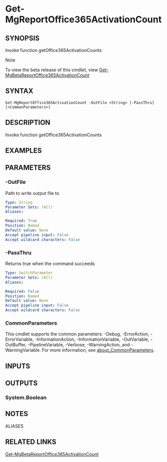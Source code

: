 ﻿---
external help file: Microsoft.Graph.Reports-help.xml
Module Name: Microsoft.Graph.Reports
online version: https://learn.microsoft.com/powershell/module/microsoft.graph.reports/get-mgreportoffice365activationcount
schema: 2.0.0
---

# Get-MgReportOffice365ActivationCount

## SYNOPSIS
Invoke function getOffice365ActivationCounts

> [!NOTE]
> To view the beta release of this cmdlet, view [Get-MgBetaReportOffice365ActivationCount](/powershell/module/Microsoft.Graph.Beta.Reports/Get-MgBetaReportOffice365ActivationCount?view=graph-powershell-beta)

## SYNTAX

```
Get-MgReportOffice365ActivationCount -OutFile <String> [-PassThru] [<CommonParameters>]
```

## DESCRIPTION
Invoke function getOffice365ActivationCounts

## EXAMPLES

## PARAMETERS

### -OutFile
Path to write output file to

```yaml
Type: String
Parameter Sets: (All)
Aliases:

Required: True
Position: Named
Default value: None
Accept pipeline input: False
Accept wildcard characters: False
```

### -PassThru
Returns true when the command succeeds

```yaml
Type: SwitchParameter
Parameter Sets: (All)
Aliases:

Required: False
Position: Named
Default value: None
Accept pipeline input: False
Accept wildcard characters: False
```

### CommonParameters
This cmdlet supports the common parameters: -Debug, -ErrorAction, -ErrorVariable, -InformationAction, -InformationVariable, -OutVariable, -OutBuffer, -PipelineVariable, -Verbose, -WarningAction, and -WarningVariable. For more information, see [about_CommonParameters](http://go.microsoft.com/fwlink/?LinkID=113216).

## INPUTS

## OUTPUTS

### System.Boolean
## NOTES

ALIASES

## RELATED LINKS

[Get-MgBetaReportOffice365ActivationCount](/powershell/module/Microsoft.Graph.Beta.Reports/Get-MgBetaReportOffice365ActivationCount?view=graph-powershell-beta)

